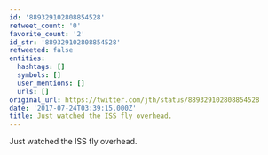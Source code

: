 ```yaml
---
id: '889329102808854528'
retweet_count: '0'
favorite_count: '2'
id_str: '889329102808854528'
retweeted: false
entities:
  hashtags: []
  symbols: []
  user_mentions: []
  urls: []
original_url: https://twitter.com/jth/status/889329102808854528
date: '2017-07-24T03:39:15.000Z'
title: Just watched the ISS fly overhead.
---
```


Just watched the ISS fly overhead.